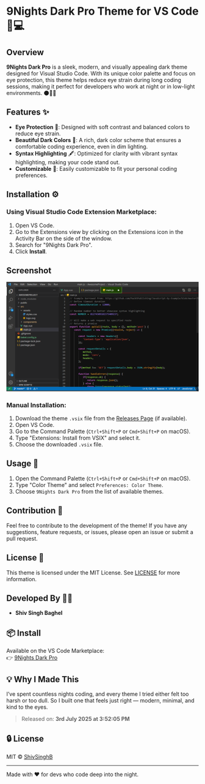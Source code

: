 # 9Nights Dark Pro Theme for VS Code 🌙💻

## Overview
**9Nights Dark Pro** is a sleek, modern, and visually appealing dark theme designed for Visual Studio Code. With its unique color palette and focus on eye protection, this theme helps reduce eye strain during long coding sessions, making it perfect for developers who work at night or in low-light environments. 🌑👨‍💻

## Features ✨
- **Eye Protection** 👀: Designed with soft contrast and balanced colors to reduce eye strain.
- **Beautiful Dark Colors** 🌚: A rich, dark color scheme that ensures a comfortable coding experience, even in dim lighting.
- **Syntax Highlighting** 🖋️: Optimized for clarity with vibrant syntax highlighting, making your code stand out.
- **Customizable** 🎨: Easily customizable to fit your personal coding preferences.

## Installation ⚙️

### Using Visual Studio Code Extension Marketplace:
1. Open VS Code.
2. Go to the Extensions view by clicking on the Extensions icon in the Activity Bar on the side of the window.
3. Search for "9Nights Dark Pro".
4. Click **Install**.

## Screenshot

![9nights Theme Screenshot](./images/darkPro.png)

### Manual Installation:
1. Download the theme `.vsix` file from the [Releases Page](https://github.com/ShivSinghB/9nights-dark-pro-theme) (if available).
2. Open VS Code.
3. Go to the Command Palette (`Ctrl+Shift+P` or `Cmd+Shift+P` on macOS).
4. Type "Extensions: Install from VSIX" and select it.
5. Choose the downloaded `.vsix` file.

## Usage 🚀
1. Open the Command Palette (`Ctrl+Shift+P` or `Cmd+Shift+P` on macOS).
2. Type "Color Theme" and select `Preferences: Color Theme`.
3. Choose `9Nights Dark Pro` from the list of available themes.

## Contribution 🤝
Feel free to contribute to the development of the theme! If you have any suggestions, feature requests, or issues, please open an issue or submit a pull request.

## License 📜
This theme is licensed under the MIT License. See [LICENSE](LICENSE) for more information.

## Developed By 🧑‍💻
- **Shiv Singh Baghel**

## 📦 Install

Available on the VS Code Marketplace:  
👉 [9Nights Dark Pro](https://marketplace.visualstudio.com/items?itemName=ShivSinghBaghel.9nights-dark-pro)

## 💡 Why I Made This

I’ve spent countless nights coding, and every theme I tried either felt too harsh or too dull. So I built one that feels just right — modern, minimal, and kind to the eyes.

> Released on: **3rd July 2025 at 3:52:05 PM**

## 🔒 License

MIT © [ShivSinghB](https://github.com/ShivSinghB)

---

Made with ❤️ for devs who code deep into the night.

